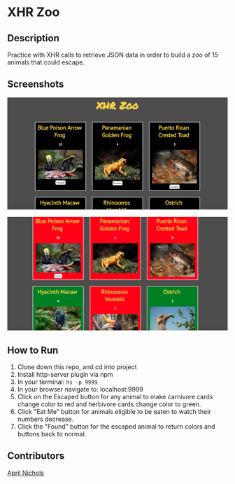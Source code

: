 # XHR Zoo

## Description
Practice with XHR calls to retrieve JSON data in order to build a zoo of 15 animals that could escape.

## Screenshots
![Webpage](https://raw.githubusercontent.com/aprilrochelle/xhr-zoo/5f043684559552583a0d180b72b0ce4dbb8c212e/screenshot/zoo-screen.png)

![Webpage](https://raw.githubusercontent.com/aprilrochelle/xhr-zoo/5f043684559552583a0d180b72b0ce4dbb8c212e/screenshot/zoo-screen2.png)

## How to Run
1. Clone down this repo, and cd into project
1. Install http-server plugin via npm
1. In your terminal: ```hs -p 9999```
1. In your browser navigate to: localhost:9999
1. Click on the Escaped button for any animal to make carnivore cards change color to red and herbivore cards change color to green.
1. Click "Eat Me" button for animals eligible to be eaten to watch their numbers decrease.
1. Click the "Found" button for the escaped animal to return colors and buttons back to normal.

## Contributors
[April Nichols](https://github.com/aprilrochelle)